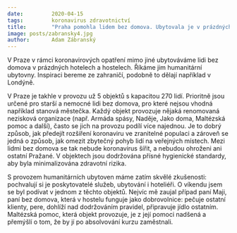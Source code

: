 ```yaml
---
date:         2020-04-15
tags:         koronavirus zdravotnictví
title:        "Praha pomohla lidem bez domova. Ubytovala je v prázdných hotelech a hostelech"
image: posts/zabransky4.jpg
author:       Adam Zábranský
---
```


V Praze v rámci koronavirových opatření mimo jiné ubytováváme lidi bez domova v prázdných hotelech a hostelech. Říkáme jim humanitární ubytovny. Inspiraci bereme ze zahraničí, podobně to dělají například v Londýně. 

V Praze je takhle v provozu už 5 objektů s kapacitou 270 lidí. Prioritně jsou určené pro starší a nemocné lidi bez domova, pro které nejsou vhodná například stanová městečka. Každý objekt provozuje nějaká renomovaná nezisková organizace (např. Armáda spásy, Naděje, Jako doma, Maltézská pomoc a další), často se jich na provozu podílí více najednou. Je to dobrý způsob, jak předejít rozšíření koronaviru ve zranitelné populaci a zároveň se jedná o způsob, jak omezit zbytečný pohyb lidí na veřejných místech. Mezi lidmi bez domova se tak nebude koronavirus šířit, a nebudou ohroženi ani ostatní Pražané. V objektech jsou dodržována přísné hygienické standardy, aby byla minimalizována zdravotní rizika.

S provozem humanitárních ubytoven máme zatím skvělé zkušenosti: pochvalují si je poskytovatelé služeb, ubytování i hoteliéři. O víkendu jsem se byl podívat v jednom z těchto objektů. Nejvíc mě zaujal případ paní Maji, paní bez domova, která v hostelu funguje jako dobrovolnice: pečuje ostatní klienty, pere, dohlíží nad dodržováním pravidel, připravuje jídlo ostatním. Maltézská pomoc, která objekt provozuje, je z její pomoci nadšená a přemýšlí o tom, že by jí po absolvování kurzu zaměstnali.
